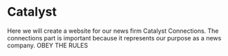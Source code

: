# Catalyst
Here we will create a website for our news firm Catalyst Connections. The connections part is important because it represents our purpose as a news company.
OBEY THE RULES

